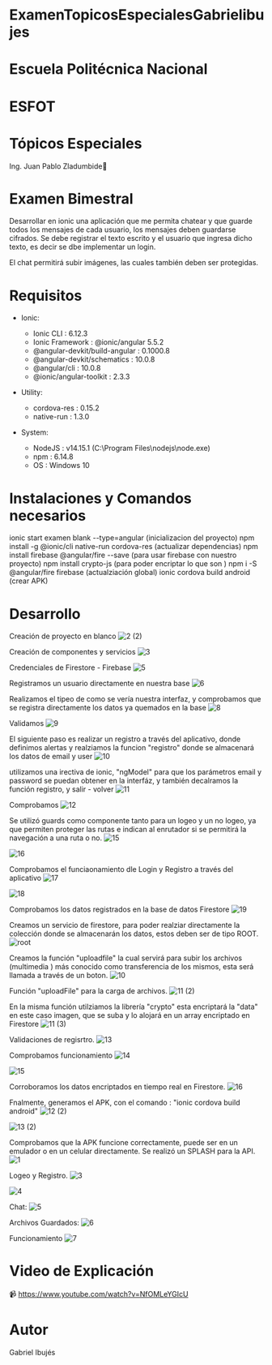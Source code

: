 # ExamenTopicosEspecialesGabrielibujes

# Escuela Politécnica Nacional
# ESFOT
# Tópicos Especiales

Ing. Juan Pablo Zladumbide🧒

# Examen Bimestral
Desarrollar en ionic una aplicación que me permita chatear y que guarde todos los mensajes de cada usuario, los mensajes deben guardarse cifrados. 
Se debe registrar el texto escrito y el usuario que ingresa dicho texto, es decir se dbe implementar un login.

El chat permitirá subir imágenes, las cuales también deben ser protegidas.

# Requisitos

- Ionic:

  - Ionic CLI                     : 6.12.3 
  - Ionic Framework               : @ionic/angular 5.5.2
  - @angular-devkit/build-angular : 0.1000.8
  - @angular-devkit/schematics    : 10.0.8
  - @angular/cli                  : 10.0.8
  - @ionic/angular-toolkit        : 2.3.3

- Utility:

  - cordova-res : 0.15.2
  - native-run  : 1.3.0

- System:

  - NodeJS : v14.15.1 (C:\Program Files\nodejs\node.exe)
  - npm    : 6.14.8
  - OS     : Windows 10
  
# Instalaciones y Comandos necesarios
ionic start examen blank --type=angular (inicializacion del proyecto)
npm install -g @ionic/cli native-run cordova-res   (actualizar dependencias)
npm install firebase @angular/fire --save (para usar firebase con nuestro proyecto)
npm install crypto-js (para poder encriptar lo que son )
npm i -S @angular/fire firebase (actualziación global)
ionic cordova build android (crear APK)

# Desarrollo
Creación de proyecto en blanco
![2 (2)](https://user-images.githubusercontent.com/49683647/104792820-d1551d00-576d-11eb-9c40-b2b455d193bb.png)


Creación de componentes y servicios
![3](https://user-images.githubusercontent.com/49683647/104792834-ddd97580-576d-11eb-8689-682344712dac.PNG)


Credenciales de Firestore - Firebase
![5](https://user-images.githubusercontent.com/49683647/104792883-019cbb80-576e-11eb-9086-6fae9fb2fef0.png)



Registramos un usuario directamente en nuestra base
![6](https://user-images.githubusercontent.com/49683647/104792974-73750500-576e-11eb-9f49-7edfd6325fe3.png)


Realizamos el tipeo de como se vería nuestra interfaz, y comprobamos que se registra directamente los datos ya quemados en la base
![8](https://user-images.githubusercontent.com/49683647/104793124-26ddf980-576f-11eb-91b3-b911e306e37d.png)


Validamos
![9](https://user-images.githubusercontent.com/49683647/104793133-35c4ac00-576f-11eb-9ccd-1c28c6e68a30.png)


El siguiente paso es realizar un registro a través del aplicativo, donde definimos alertas y realziamos la funcion "registro" donde se almacenará los datos de email y user
![10](https://user-images.githubusercontent.com/49683647/104793179-60166980-576f-11eb-9c1c-f0f2b985b809.png)


utilizamos una irectiva de ionic, "ngModel" para que los parámetros email y password se puedan obtener en la interfáz, y también decalramos la función registro, y salir - volver
![11](https://user-images.githubusercontent.com/49683647/104793033-b800a080-576e-11eb-9f02-3e012a0e1d8f.png)


Comprobamos
![12](https://user-images.githubusercontent.com/49683647/104793370-3873d100-5770-11eb-839c-a8220ad7189c.png)


Se utilizó guards como componente tanto para un logeo y un no logeo, ya que permiten proteger las rutas e indican al enrutador si se permitirá la navegación a una ruta o no.
![15](https://user-images.githubusercontent.com/49683647/104793322-02365180-5770-11eb-8788-060b654ca572.PNG)


![16](https://user-images.githubusercontent.com/49683647/104793379-49bcdd80-5770-11eb-91f6-d079edfdfb5b.PNG)


Comprobamos el funciaonamiento dle Login y Registro a través del aplicativo
![17](https://user-images.githubusercontent.com/49683647/104793407-69ec9c80-5770-11eb-9783-bda0dc930d0a.png)


![18](https://user-images.githubusercontent.com/49683647/104793413-7244d780-5770-11eb-879f-03a03e620b36.png)



Comprobamos los datos registrados en la base de datos Firestore
![19](https://user-images.githubusercontent.com/49683647/104793425-78d34f00-5770-11eb-8d70-4ec5639c1c86.PNG)


Creamos un servicio de firestore, para poder realziar directamente la colección donde se almacenarán los datos, estos deben ser de tipo ROOT.
![root](https://user-images.githubusercontent.com/49683647/104808834-cd99b880-57b6-11eb-8cd4-e314bbd67e9b.PNG)


Creamos la función "uploadfile" la cual servirá para subir los archivos (multimedia ) más conocido como transferencia de los mismos, esta será llamada a través de un boton.
![10](https://user-images.githubusercontent.com/49683647/104808937-79db9f00-57b7-11eb-89ba-84bfde8a0b62.png)


Función "uploadFile" para la carga de archivos.
![11 (2)](https://user-images.githubusercontent.com/49683647/104808962-a68fb680-57b7-11eb-8af9-0c4510501402.png)


En la misma función utilziamos la librería "crypto" esta encriptará la "data" en este caso imagen, que se suba y lo alojará en un array encriptado en Firestore
![11 (3)](https://user-images.githubusercontent.com/49683647/104808984-e0f95380-57b7-11eb-8928-bf106c56a0fc.png)


Validaciones de regisrtro.
![13](https://user-images.githubusercontent.com/49683647/104809037-5c5b0500-57b8-11eb-97c6-0a13858b4ec9.png)


Comprobamos funcionamiento 
![14](https://user-images.githubusercontent.com/49683647/104809066-8c0a0d00-57b8-11eb-9f7a-5fe1983febfe.png)

![15](https://user-images.githubusercontent.com/49683647/104809078-a348fa80-57b8-11eb-8567-1f813e461851.png)


Corroboramos los datos encriptados en tiempo real en Firestore.
![16](https://user-images.githubusercontent.com/49683647/104809137-0e92cc80-57b9-11eb-90e6-8fdf894d1f6e.png)


Fnalmente, generamos el APK, con el comando : "ionic cordova build android"
![12 (2)](https://user-images.githubusercontent.com/49683647/104809097-cffd1200-57b8-11eb-8d60-37f291793b21.png)

![13 (2)](https://user-images.githubusercontent.com/49683647/104809111-e4d9a580-57b8-11eb-8207-bbf338cdfb63.png)


Comprobamos que la APK funcione correctamente, puede ser en un emulador o en un celular directamente.
Se realizó un SPLASH para la API.
![1](https://user-images.githubusercontent.com/49683647/104809218-a4c6f280-57b9-11eb-8d88-352ec931e883.jpeg)


Logeo y Registro.
![3](https://user-images.githubusercontent.com/49683647/104809227-b6a89580-57b9-11eb-8a59-f52eb15b869f.jpeg)


![4](https://user-images.githubusercontent.com/49683647/104809230-bd370d00-57b9-11eb-9243-92662780d644.jpeg)


Chat:
![5](https://user-images.githubusercontent.com/49683647/104809241-cfb14680-57b9-11eb-9baa-4a8ba7a292e5.jpeg)


Archivos Guardados:
![6](https://user-images.githubusercontent.com/49683647/104809246-d8a21800-57b9-11eb-9928-1eb2d7416e5c.jpeg)


Funcionamiento
![7](https://user-images.githubusercontent.com/49683647/104809254-ebb4e800-57b9-11eb-88d5-f7cc2906f0db.jpeg)


# Video de Explicación
📹 https://www.youtube.com/watch?v=NfOMLeYGIcU 

# Autor

Gabriel Ibujés

